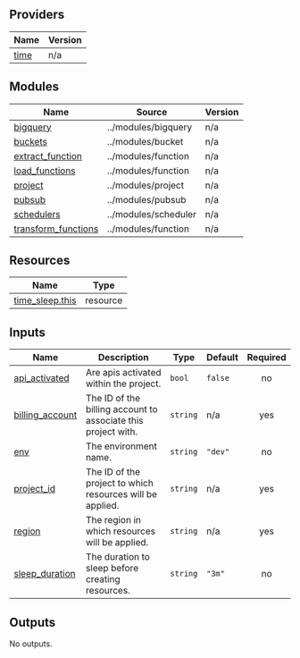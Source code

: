 ## Providers

| Name | Version |
|------|---------|
| <a name="provider_time"></a> [time](#provider\_time) | n/a |

## Modules

| Name | Source | Version |
|------|--------|---------|
| <a name="module_bigquery"></a> [bigquery](#module\_bigquery) | ../modules/bigquery | n/a |
| <a name="module_buckets"></a> [buckets](#module\_buckets) | ../modules/bucket | n/a |
| <a name="module_extract_function"></a> [extract\_function](#module\_extract\_function) | ../modules/function | n/a |
| <a name="module_load_functions"></a> [load\_functions](#module\_load\_functions) | ../modules/function | n/a |
| <a name="module_project"></a> [project](#module\_project) | ../modules/project | n/a |
| <a name="module_pubsub"></a> [pubsub](#module\_pubsub) | ../modules/pubsub | n/a |
| <a name="module_schedulers"></a> [schedulers](#module\_schedulers) | ../modules/scheduler | n/a |
| <a name="module_transform_functions"></a> [transform\_functions](#module\_transform\_functions) | ../modules/function | n/a |

## Resources

| Name | Type |
|------|------|
| [time_sleep.this](https://registry.terraform.io/providers/hashicorp/time/latest/docs/resources/sleep) | resource |

## Inputs

| Name | Description | Type | Default | Required |
|------|-------------|------|---------|:--------:|
| <a name="input_api_activated"></a> [api\_activated](#input\_api\_activated) | Are apis activated within the project. | `bool` | `false` | no |
| <a name="input_billing_account"></a> [billing\_account](#input\_billing\_account) | The ID of the billing account to associate this project with. | `string` | n/a | yes |
| <a name="input_env"></a> [env](#input\_env) | The environment name. | `string` | `"dev"` | no |
| <a name="input_project_id"></a> [project\_id](#input\_project\_id) | The ID of the project to which resources will be applied. | `string` | n/a | yes |
| <a name="input_region"></a> [region](#input\_region) | The region in which resources will be applied. | `string` | n/a | yes |
| <a name="input_sleep_duration"></a> [sleep\_duration](#input\_sleep\_duration) | The duration to sleep before creating resources. | `string` | `"3m"` | no |

## Outputs

No outputs.